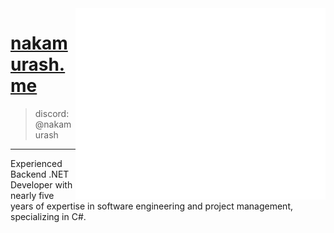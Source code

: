 <img align="right" src="/github-metrics.svg" alt="Metrics" width="400">

# [nakamurash.me](https://nakamurash.me/)

> discord: @nakamurash
---

Experienced Backend .NET Developer with nearly five years of expertise in software engineering and project management, specializing in C#.
